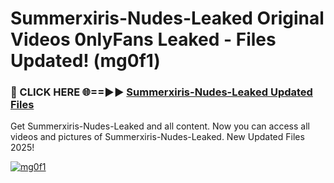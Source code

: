 # Summerxiris-Nudes-Leaked Original Videos 0nlyFans Leaked - Files Updated! (mg0f1)

<h3>🔴 CLICK HERE 🌐==►► <a href="https://tinyurl.com/4mcuefdz" rel="nofollow">Summerxiris-Nudes-Leaked Updated Files</a></h3>

Get Summerxiris-Nudes-Leaked and all content. Now you can access all videos and pictures of Summerxiris-Nudes-Leaked. New Updated Files 2025!

[![mg0f1](https://i.imgur.com/StAQSOY.gif)](https://tinyurl.com/4mcuefdz)
